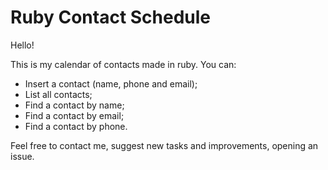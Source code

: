 # Ruby Contact Schedule

Hello!

This is my calendar of contacts made in ruby. You can:

- Insert a contact (name, phone and email);
- List all contacts;
- Find a contact by name;
- Find a contact by email;
- Find a contact by phone.

Feel free to contact me, suggest new tasks and improvements, opening an issue. 


